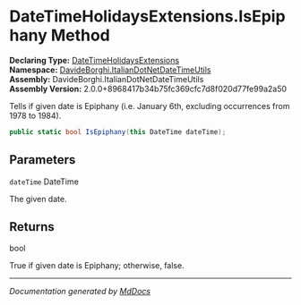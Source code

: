 ﻿<!--  
  <auto-generated>   
    The contents of this file were generated by a tool.  
    Changes to this file may be list if the file is regenerated  
  </auto-generated>   
-->

# DateTimeHolidaysExtensions.IsEpiphany Method

**Declaring Type:** [DateTimeHolidaysExtensions](../index.md)  
**Namespace:** [DavideBorghi.ItalianDotNetDateTimeUtils](../../index.md)  
**Assembly:** DavideBorghi.ItalianDotNetDateTimeUtils  
**Assembly Version:** 2.0.0+8968417b34b75fc369cfc7d8f020d77fe99a2a50

Tells if given date is Epiphany (i.e. January 6th, excluding occurrences from 1978 to 1984).

```csharp
public static bool IsEpiphany(this DateTime dateTime);
```

## Parameters

`dateTime`  DateTime

The given date.

## Returns

bool

True if given date is Epiphany; otherwise, false.

___

*Documentation generated by [MdDocs](https://github.com/ap0llo/mddocs)*
